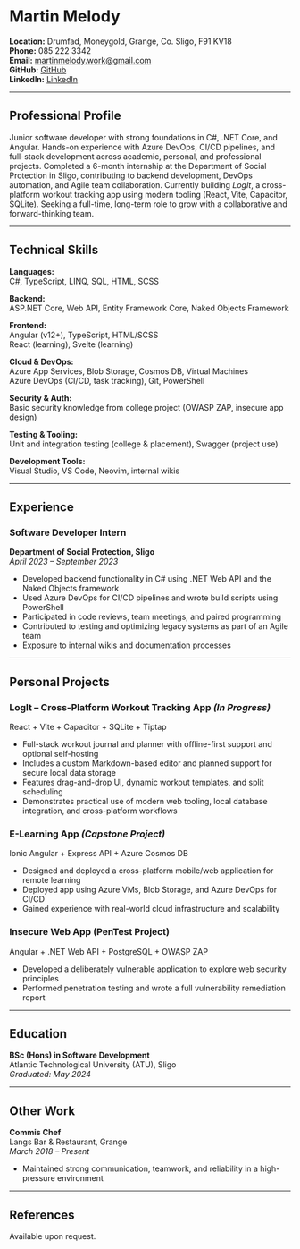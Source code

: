 # Martin Melody

**Location:** Drumfad, Moneygold, Grange, Co. Sligo, F91 KV18  
**Phone:** 085 222 3342  
**Email:** martinmelody.work@gmail.com  
**GitHub:** [GitHub](https://github.com/MartinMelody)  
**LinkedIn:** [LinkedIn](https://www.linkedin.com/in/martinmelody/)

---

## Professional Profile

Junior software developer with strong foundations in C#, .NET Core, and Angular. Hands-on experience with Azure DevOps, CI/CD pipelines, and full-stack development across academic, personal, and professional projects. Completed a 6-month internship at the Department of Social Protection in Sligo, contributing to backend development, DevOps automation, and Agile team collaboration. Currently building _LogIt_, a cross-platform workout tracking app using modern tooling (React, Vite, Capacitor, SQLite). Seeking a full-time, long-term role to grow with a collaborative and forward-thinking team.

---

## Technical Skills

**Languages:**  
C#, TypeScript, LINQ, SQL, HTML, SCSS

**Backend:**  
ASP.NET Core, Web API, Entity Framework Core, Naked Objects Framework

**Frontend:**  
Angular (v12+), TypeScript, HTML/SCSS  
React (learning), Svelte (learning)

**Cloud & DevOps:**  
Azure App Services, Blob Storage, Cosmos DB, Virtual Machines  
Azure DevOps (CI/CD, task tracking), Git, PowerShell

**Security & Auth:**  
Basic security knowledge from college project (OWASP ZAP, insecure app design)

**Testing & Tooling:**  
Unit and integration testing (college & placement), Swagger (project use)

**Development Tools:**  
Visual Studio, VS Code, Neovim, internal wikis

---

## Experience

### Software Developer Intern

**Department of Social Protection, Sligo**  
_April 2023 – September 2023_

- Developed backend functionality in C# using .NET Web API and the Naked Objects framework
- Used Azure DevOps for CI/CD pipelines and wrote build scripts using PowerShell
- Participated in code reviews, team meetings, and paired programming
- Contributed to testing and optimizing legacy systems as part of an Agile team
- Exposure to internal wikis and documentation processes

---

## Personal Projects

### **LogIt – Cross-Platform Workout Tracking App** _(In Progress)_

React + Vite + Capacitor + SQLite + Tiptap

- Full-stack workout journal and planner with offline-first support and optional self-hosting
- Includes a custom Markdown-based editor and planned support for secure local data storage
- Features drag-and-drop UI, dynamic workout templates, and split scheduling
- Demonstrates practical use of modern web tooling, local database integration, and cross-platform workflows

### **E-Learning App** _(Capstone Project)_

Ionic Angular + Express API + Azure Cosmos DB

- Designed and deployed a cross-platform mobile/web application for remote learning
- Deployed app using Azure VMs, Blob Storage, and Azure DevOps for CI/CD
- Gained experience with real-world cloud infrastructure and scalability

### **Insecure Web App (PenTest Project)**

Angular + .NET Web API + PostgreSQL + OWASP ZAP

- Developed a deliberately vulnerable application to explore web security principles
- Performed penetration testing and wrote a full vulnerability remediation report

---

## Education

**BSc (Hons) in Software Development**  
Atlantic Technological University (ATU), Sligo  
_Graduated: May 2024_

---

## Other Work

**Commis Chef**  
Langs Bar & Restaurant, Grange  
_March 2018 – Present_

- Maintained strong communication, teamwork, and reliability in a high-pressure environment

---

## References

Available upon request.
